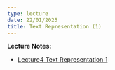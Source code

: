 ```yaml
---
type: lecture
date: 22/01/2025
title: Text Representation (1)
---
```

**Lecture Notes:**
- [Lecture4 Text Representation 1](https://drive.google.com/file/d/1XVSat7kJhcc51QqI2t_nQ2H3AzhRM2NO/view?usp=sharing)
